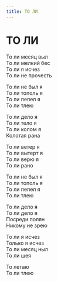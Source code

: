 ```yaml
---
title: ТО ЛИ
---
```


<h1>ТО&nbsp;ЛИ</h1>

<section>

То&nbsp;ли месяц выл\
То&nbsp;ли мелкий бес\
То&nbsp;ли я&nbsp;исчез\
То&nbsp;ли не&nbsp;прочесть

То&nbsp;ли не&nbsp;был я\
То&nbsp;ли тополь я\
То&nbsp;ли пепел я\
То&nbsp;ли тлею

То&nbsp;ли дело я\
То&nbsp;ли тело я\
То&nbsp;ли колом я\
Колотая рана

То&nbsp;ли ветер я\
То&nbsp;ли вытерт я\
То&nbsp;ли верю я\
То&nbsp;ли рано

То&nbsp;ли не&nbsp;был я\
То&nbsp;ли тополь я\
То&nbsp;ли пепел я\
То&nbsp;ли тлею

То&nbsp;ли дело я\
То&nbsp;ли дело я\
Посреди полян\
Никому не&nbsp;зрею

То&nbsp;ли я&nbsp;исчез\
Только я&nbsp;исчез\
То&nbsp;ли месяц ныл\
То&nbsp;ли шея

То&nbsp;летаю\
То&nbsp;ли тлею

</section>
